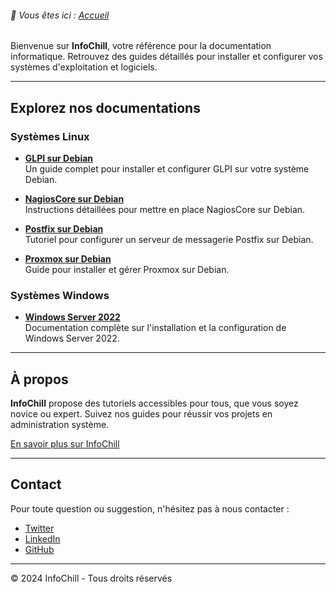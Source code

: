 <link rel="stylesheet" type="text/css" href="/assets/css/dark-theme.css">

###### 📂 Vous êtes ici : [Accueil](.)


Bienvenue sur **InfoChill**, votre référence pour la documentation informatique. Retrouvez des guides détaillés pour installer et configurer vos systèmes d'exploitation et logiciels.

---

## Explorez nos documentations

### Systèmes Linux
- **[GLPI sur Debian](linux/glpi-debian/index.md)**  
  Un guide complet pour installer et configurer GLPI sur votre système Debian.
  
- **[NagiosCore sur Debian](linux/nagioscore-debian/index.md)**  
  Instructions détaillées pour mettre en place NagiosCore sur Debian.

- **[Postfix sur Debian](linux/postfix-debian/index.md)**  
  Tutoriel pour configurer un serveur de messagerie Postfix sur Debian.

- **[Proxmox sur Debian](linux/proxmox-debian/index.md)**  
  Guide pour installer et gérer Proxmox sur Debian.

### Systèmes Windows
- **[Windows Server 2022](windows/winserv2022/index.md)**  
  Documentation complète sur l'installation et la configuration de Windows Server 2022.

---

## À propos

**InfoChill** propose des tutoriels accessibles pour tous, que vous soyez novice ou expert. Suivez nos guides pour réussir vos projets en administration système.

[En savoir plus sur InfoChill](about.md)

---

## Contact

Pour toute question ou suggestion, n'hésitez pas à nous contacter :
- [Twitter](#)  
- [LinkedIn](#)  
- [GitHub](#)  

---

&copy; 2024 InfoChill - Tous droits réservés
